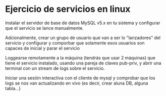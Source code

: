 # Ejercicio de servicios en linux
Instalar el servidor de base de datos MySQL v5.x en tu sistema y 
configurar que el servicio se lance manualmente. 

Adcionalmente, crear un grupo de usuario que van a ser lo "lanzadores"
del servicio y configurar y comporbar que solamente esos usuarios son 
capaces de inicial y parar el servicio

Loggearse remotamente a la máquina (tendrás que usar 2 máquinas) que tiene
el servicio instalado, usando una pareja de claves pub-priv, y abrir
una terminal con un stream de logs sobre el servicio. 

Iniciar una sesión interactiva con el cliente de mysql y comprobar que 
los logs se nos van actualizando en vivo (es decir, crear aluna DB, alguna
tabla...)